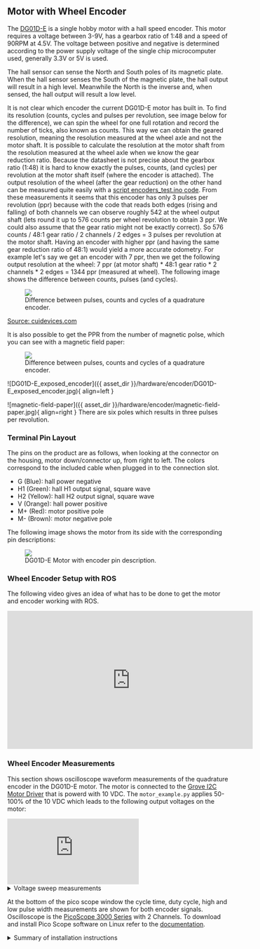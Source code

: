 ## Motor with Wheel Encoder

The [DG01D-E](https://www.sparkfun.com/products/16413) is a single hobby motor with a hall speed encoder. 
This motor requires a voltage between 3-9V, has a gearbox ratio of 1:48 and a speed of 90RPM at 4.5V. 
The voltage between positive and negative is determined according to the power supply voltage of the single chip microcomputer used, 
generally 3.3V or 5V is used.

The hall sensor can sense the North and South poles of its magnetic plate. 
When the hall sensor senses the South of the magnetic plate, the hall output will result in a high level. 
Meanwhile the North is the inverse and, when sensed, the hall output will result a low level.

It is not clear which encoder the current DG01D-E motor has built in. To find its resolution (counts, cycles and pulses per revolution, see image below for the difference), 
we can spin the wheel for one full rotation and record the number of ticks, also known as counts. 
This way we can obtain the geared resolution, meaning the resolution measured at the wheel axle and not the motor shaft. 
It is possible to calculate the resolution at the motor shaft from the resolution measured at the wheel axle when we know the gear reduction ratio. 
Because the datasheet is not precise about the gearbox ratio (1:48) it is hard to know exactly the pulses, counts, (and cycles) per revolution at the motor shaft itself 
(where the encoder is attached). The output resolution of the wheel (after the gear reduction) on the other hand can be measured quite easily with a 
[script encoders_test.ino code](https://github.com/ros-mobile-robots/diffbot/blob/noetic-devel/diffbot_base/scripts/encoders/encoders_test/encoders_test.ino). 
From these measurements it seems that this encoder has only 3 pulses per revolution (ppr) because with the code that reads both edges (rising and falling) of 
both channels we can observe roughly 542 at the wheel output shaft (lets round it up to 576 counts per wheel revolution to obtain 3 ppr. 
We could also assume that the gear ratio might not be exactly correct). So 576 counts / 48:1 gear ratio / 2 channels / 2 edges = 3 pulses per revolution at the motor shaft. 
Having an encoder with higher ppr (and having the same gear reduction ratio of 48:1) would yield a more accurate odometry. 
For example let's say we get an encoder with 7 ppr, then we get the following output resolution at the wheel: 
7 ppr (at motor shaft) * 48:1 gear ratio * 2 channels * 2 edges = 1344 ppr (measured at wheel). 
The following image shows the difference between counts, pulses (and cycles).


<figure>
    <a href="{{ asset_dir }}/hardware/encoder/quadrature-encoder-pulses-counts-cycles.png"><img src="{{ asset_dir }}/hardware/encoder/quadrature-encoder-pulses-counts-cycles.png"></a>
    <figcaption>Difference between pulses, counts and cycles of a quadrature encoder.</figcaption>
</figure>

[Source: cuidevices.com](https://www.cuidevices.com/blog/what-is-encoder-ppr-cpr-and-lpr)

It is also possible to get the PPR from the number of magnetic polse, which you can see with a magnetic field paper:

<figure>
    <a href="{{ asset_dir }}/hardware/encoder/quadrature-encoder-pulses-counts-cycles.png"><img src="{{ asset_dir }}/hardware/encoder/quadrature-encoder-pulses-counts-cycles.png"></a>
    <figcaption>Difference between pulses, counts and cycles of a quadrature encoder.</figcaption>
</figure>

![DG01D-E_exposed_encoder]({{ asset_dir }}/hardware/encoder/DG01D-E_exposed_encoder.jpg){ align=left }

![magnetic-field-paper]({{ asset_dir }}/hardware/encoder/magnetic-field-paper.jpg){ align=right } There are six poles which results in three pulses per revolution.

### Terminal Pin Layout

The pins on the product are as follows, when looking at the connector on the housing, motor down/connector up, from right to left. The colors correspond to the included cable when plugged in to the connection slot.

- G (Blue): hall power negative
- H1 (Green): hall H1 output signal, square wave
- H2 (Yellow): hall H2 output signal, square wave
- V (Orange): hall power positive
- M+ (Red): motor positive pole
- M- (Brown): motor negative pole

The following image shows the motor from its side with the corresponding pin descriptions:

<figure>
    <a href="https://raw.githubusercontent.com/fjp/fjp.github.io/master/assets/collections/diffbot/components/dg01d-e-motor-with-encoder-pins.png"><img src="https://raw.githubusercontent.com/fjp/fjp.github.io/master/assets/collections/diffbot/components/dg01d-e-motor-with-encoder-pins.png"></a>
    <figcaption>DG01D-E Motor with encoder pin description.</figcaption>
</figure>

### Wheel Encoder Setup with ROS

The following video gives an idea of what has to be done to get the motor and encoder working with ROS.

<iframe width="560" height="315" src="https://www.youtube.com/embed/kNTMK3HlahQ" title="YouTube video player" frameborder="0" allow="accelerometer; autoplay; clipboard-write; encrypted-media; gyroscope; picture-in-picture" allowfullscreen></iframe>


### Wheel Encoder Measurements

This section shows oscilloscope waveform measurements of the quadrature encoder in the DG01D-E motor. 
The motor is connected to the [Grove I2C Motor Driver](https://fjp.at/projects/diffbot/components/#control) that is powerd with 10 VDC. 
The `motor_example.py` applies 50-100% of the 10 VDC which leads to the following output voltages on the motor:


<iframe src="https://www.youtube-nocookie.com/embed/5GlZtQ87Co8" frameborder="0" allow="accelerometer; autoplay; clipboard-write; encrypted-media; gyroscope; picture-in-picture" allowfullscreen></iframe>


<details markdown="1"><summary>Voltage sweep measurements</summary>

- 0:00 Forward Speed 50: 6.5 VDC
- 0:12 Back Speed 50: 6.5 VDC 
- 0:23 Forward Speed 60: 6.9 VDC
- 0:34 Back Speed 60: 6.9 VDC
- 0:46 Forward Speed 70:  7.2 VDC
- 0:56 Back Speed 70:  7.2 VDC
- 1:07 Forward 80: 7.3 VDC
- 1:18 Back 80: 7.3 VDC
- 1:29 Forward 90: 7.6 VDC
- 1:41 Back 90: 7.6 VDC
- 1:52 Forward 100: 7.9 VDC
- 2:02 Back 100: 7.9 VDC

</details>


At the bottom of the pico scope window the cycle time, duty cycle, high and low pulse width measurements are shown for both encoder signals.
Oscilloscope is the [PicoScope 3000 Series](https://www.picotech.com/oscilloscope/3000/usb3-oscilloscope-logic-analyzer) with 2 Channels.
To download and install Pico Scope software on Linux refer to the [documentation](https://www.picotech.com/downloads/linux).

<details markdown="1"><summary>Summary of installation instructions</summary>

1. Add repository to the updater
```console
sudo bash -c 'echo "deb https://labs.picotech.com/debian/ picoscope main" >/etc/apt/sources.list.d/picoscope.list'
```
2. Import public key
```console
wget -O - https://labs.picotech.com/debian/dists/picoscope/Release.gpg.key | sudo apt-key add -
```
3. Update package manager cache
```console
sudo apt-get update
```

4. Install PicoScope

```console
sudo apt-get install picoscope
```

</details>


